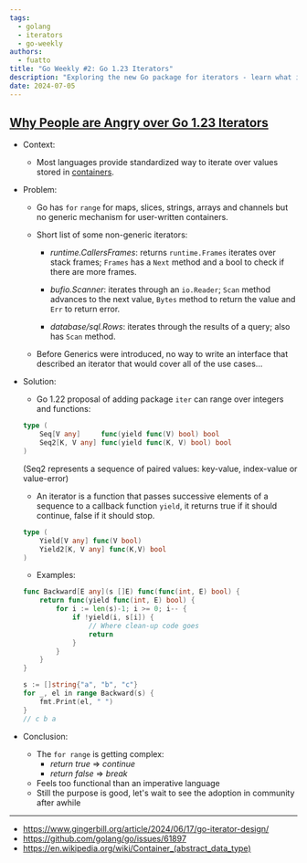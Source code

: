 ```yaml
---
tags:
  - golang
  - iterators
  - go-weekly
authors:
  - fuatto
title: "Go Weekly #2: Go 1.23 Iterators"
description: "Exploring the new Go package for iterators - learn what it is, what the controversy is about, and how to use it."
date: 2024-07-05
---
```



## [Why People are Angry over Go 1.23 Iterators](https://www.gingerbill.org/article/2024/06/17/go-iterator-design/)

- Context:
    - Most languages provide standardized way to iterate over values stored in [containers](https://en.wikipedia.org/wiki/Container_(abstract_data_type)).
    
- Problem:

    - Go has `for` `range` for maps, slices, strings, arrays and channels but no generic mechanism for user-written containers.

    - Short list of some non-generic iterators:
        - *runtime.CallersFrames*: returns `runtime.Frames` iterates over stack frames; `Frames` has a `Next` method and a bool to check if there are more frames.

        - *bufio.Scanner*: iterates through an `io.Reader`; `Scan` method advances to the next value, `Bytes` method to return the value and `Err` to return error.

        - *database/sql.Rows*: iterates through the results of a query; also has `Scan` method.
    
    - Before Generics were introduced, no way to write an interface that described an iterator that would cover all of the use cases...

- Solution:

    - Go 1.22 proposal of adding package `iter` can range over integers and functions:

    ```go
    type (
	    Seq[V any]     func(yield func(V) bool) bool
	    Seq2[K, V any] func(yield func(K, V) bool) bool
    )
    ```
    (Seq2 represents a sequence of paired values: key-value, index-value or value-error)
    
    - An iterator is a function that passes successive elements of a sequence to a callback function `yield`, it returns true if it should continue, false if it should stop.

    ```go
    type (
        Yield[V any] func(V bool)
        Yield2[K, V any] func(K,V) bool
    )
    ```

    - Examples:

    ```go
    func Backward[E any](s []E) func(func(int, E) bool) {
        return func(yield func(int, E) bool) {
            for i := len(s)-1; i >= 0; i-- {
                if !yield(i, s[i]) {
                    // Where clean-up code goes
                    return
                }
            }
        }
    }

    s := []string{"a", "b", "c"}
    for _, el in range Backward(s) {
	    fmt.Print(el, " ")
    }
    // c b a
    ```

- Conclusion:
    - The `for range` is getting complex:
        - *return true* => *continue*
        - *return false* => *break*
    - Feels too functional than an imperative language
    - Still the purpose is good, let's wait to see the adoption in community after awhile

---

- https://www.gingerbill.org/article/2024/06/17/go-iterator-design/
- https://github.com/golang/go/issues/61897
- https://en.wikipedia.org/wiki/Container_(abstract_data_type)
